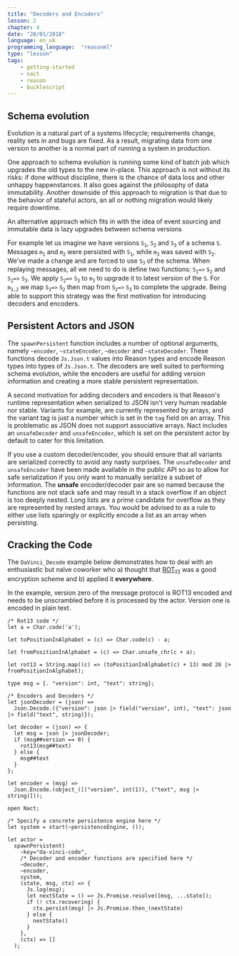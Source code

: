 ```yaml
---
title: "Decoders and Encoders"
lesson: 2
chapter: 4
date: "28/01/2018"
language: en_uk
programming_language:  "reasonml"
type: "lesson"
tags:
    - getting-started
    - nact
    - reason
    - bucklescript
---
```

## Schema evolution 
Evolution is a natural part of a systems lifecycle; requirements change, reality sets in and bugs are fixed. 
As a result, migrating data from one version to another is a normal part of running a system in production.

One approach to schema evolution is running some kind of batch job which upgrades the old types to the new in-place.
This approach is not without its risks: if done without discipline, there is the chance of data loss and other unhappy happenstances. It also goes against the philosophy of data immutability. Another downside of this approach to migration is that due to  the behavior of stateful actors, an all or nothing migration would likely require downtime.  

An alternative approach which fits in with the idea of event sourcing and immutable data is lazy upgrades between schema versions

For example let us imagine we have versions `S`<sub>`1`</sub>, `S`<sub>`2`</sub> and `S`<sub>`3`</sub> of a schema `S`. Messages `m`<sub>`1`</sub> and `m`<sub>`2`</sub> were persisted with `S`<sub>`1`</sub>, while `m`<sub>`3`</sub> was saved with `S`<sub>`2`</sub>. We've made a change and are forced to use `S`<sub>`3`</sub> of the schema. When replaying messages, all we need to do is define two functions: `S`<sub>`1`</sub>` => ` `S`<sub>`2`</sub> and `S`<sub>`2`</sub>` => ` `S`<sub>`3`</sub>. We apply `S`<sub>`2`</sub>` => ` `S`<sub>`3`</sub> to `m`<sub>`3`</sub> to upgrade it to latest version of the `S`. For `m`<sub>`1,2`</sub> we map `S`<sub>`1`</sub>` => ` `S`<sub>`2`</sub> then map from `S`<sub>`2`</sub>` => ` `S`<sub>`3`</sub> to complete the upgrade. Being able to support this strategy was the first motivation for introducing decoders and encoders.

## Persistent Actors and JSON

The `spawnPersistent` function includes a number of optional arguments, namely `~encoder`, `~stateEncoder`, `~decoder` and `~stateDecoder`. These functions decode `Js.Json.t` values into Reason types and encode Reason types into types of `Js.Json.t`. The decoders are well suited to performing schema evolution, while the encoders are useful for adding version information and creating a more stable persistent representation. 

A second motivation for adding decoders and encoders is that Reason's runtime representation when serialized to JSON isn't very human readable nor stable. Variants for example, are currently represented by arrays, and the variant tag is just a number which is set in the `tag` field on an array. This is problematic as JSON does not support associative arrays. Nact includes an `unsafeDecoder` and `unsafeEncoder`, which is set on the persistent actor by default to cater for this limitation. 

If you use a custom decoder/encoder, you should ensure that all variants are serialized correctly to avoid any nasty surprises. The `unsafeDecoder` and `unsafeEncoder` have been made available in the public API so as to allow for safe serialization if you only want to manually serialize a subset of information. The  **unsafe** encoder/decoder pair are so named because the functions are not stack safe and may result in a stack overflow if an object is too deeply nested. Long lists are a prime candidate for overflow as they are represented by nested arrays. You would be advised to as a rule to either use lists sparingly or explicitly encode a list as an array when persisting.

## Cracking the Code
The `DaVinci_Decode` example below demonstrates how to deal with an enthusiastic but naïve coworker who a) thought that [ROT<sub>13</sub>](https://en.wikipedia.org/wiki/ROT13) was a good encryption scheme and b) applied it **everywhere**. 

In the example, version zero of the message protocol is ROT13 encoded and needs to be unscrambled before 
it is processed by the actor. Version one is encoded in plain text.

```reason
/* Rot13 code */
let a = Char.code('a');

let toPositionInAlphabet = (c) => Char.code(c) - a;

let fromPositionInAlphabet = (c) => Char.unsafe_chr(c + a);

let rot13 = String.map((c) => (toPositionInAlphabet(c) + 13) mod 26 |> fromPositionInAlphabet);

type msg = {. "version": int, "text": string};

/* Encoders and Decoders */
let jsonDecoder = (json) =>
  Json.Decode.({"version": json |> field("version", int), "text": json |> field("text", string)});

let decoder = (json) => {
  let msg = json |> jsonDecoder;
  if (msg##version == 0) {
    rot13(msg##text)
  } else {
    msg##text
  }
};

let encoder = (msg) =>
  Json.Encode.(object_([("version", int(1)), ("text", msg |> string)]));

open Nact;

/* Specify a concrete persistence engine here */
let system = start(~persistenceEngine, ());

let actor =
  spawnPersistent(
    ~key="da-vinci-code",    
    /* Decoder and encoder functions are specified here */
    ~decoder,    
    ~encoder,
    system,
    (state, msg, ctx) => {
      Js.log(msg);
      let nextState = () => Js.Promise.resolve([msg, ...state]);
      if (! ctx.recovering) {
        ctx.persist(msg) |> Js.Promise.then_(nextState)
      } else {
        nextState()
      }
    },
    (ctx) => []
  );
```

